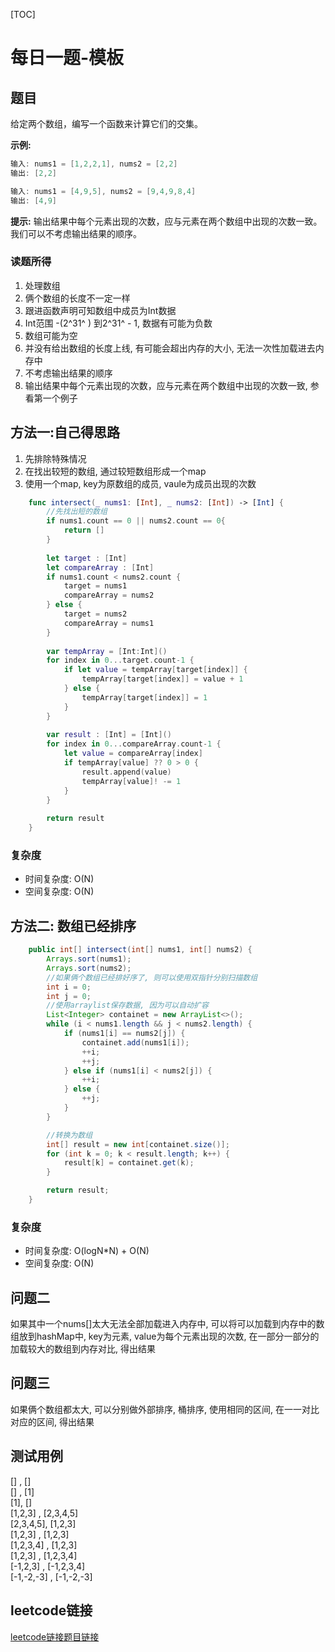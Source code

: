 [TOC]

# 每日一题-模板

## 题目
给定两个数组，编写一个函数来计算它们的交集。

**示例:**  
```java
输入: nums1 = [1,2,2,1], nums2 = [2,2]
输出: [2,2]

输入: nums1 = [4,9,5], nums2 = [9,4,9,8,4]
输出: [4,9]
```

**提示:**
输出结果中每个元素出现的次数，应与元素在两个数组中出现的次数一致。
我们可以不考虑输出结果的顺序。

### 读题所得
1. 处理数组
2. 俩个数组的长度不一定一样
3. 跟进函数声明可知数组中成员为Int数据
4. Int范围 -(2^31^ ) 到2^31^ - 1, 数据有可能为负数 
5. 数组可能为空
6. 并没有给出数组的长度上线, 有可能会超出内存的大小, 无法一次性加载进去内存中
7. 不考虑输出结果的顺序
8. 输出结果中每个元素出现的次数，应与元素在两个数组中出现的次数一致, 参看第一个例子

## 方法一:自己得思路

1. 先排除特殊情况
2. 在找出较短的数组, 通过较短数组形成一个map
3. 使用一个map, key为原数组的成员, vaule为成员出现的次数

```swift
    func intersect(_ nums1: [Int], _ nums2: [Int]) -> [Int] {
        //先找出短的数组
        if nums1.count == 0 || nums2.count == 0{
            return []
        }
        
        let target : [Int]
        let compareArray : [Int]
        if nums1.count < nums2.count {
            target = nums1
            compareArray = nums2
        } else {
            target = nums2
            compareArray = nums1
        }
        
        var tempArray = [Int:Int]()
        for index in 0...target.count-1 {
            if let value = tempArray[target[index]] {
                tempArray[target[index]] = value + 1
            } else {
                tempArray[target[index]] = 1
            }
        }
        
        var result : [Int] = [Int]()
        for index in 0...compareArray.count-1 {
            let value = compareArray[index]
            if tempArray[value] ?? 0 > 0 {
                result.append(value)
                tempArray[value]! -= 1
            }
        }
        
        return result
    }
```
### 复杂度
* 时间复杂度: O(N)
* 空间复杂度: O(N)

## 方法二: 数组已经排序
```java
    public int[] intersect(int[] nums1, int[] nums2) {
        Arrays.sort(nums1);
        Arrays.sort(nums2);
        //如果俩个数组已经排好序了, 则可以使用双指针分别扫描数组
        int i = 0;
        int j = 0;
        //使用arraylist保存数据, 因为可以自动扩容
        List<Integer> containet = new ArrayList<>();
        while (i < nums1.length && j < nums2.length) {
            if (nums1[i] == nums2[j]) {
                containet.add(nums1[i]);
                ++i;
                ++j;
            } else if (nums1[i] < nums2[j]) {
                ++i;
            } else {
                ++j;
            }
        }

        //转换为数组
        int[] result = new int[containet.size()];
        for (int k = 0; k < result.length; k++) {
            result[k] = containet.get(k);
        }

        return result;
    }
```
### 复杂度
* 时间复杂度: O(logN*N) + O(N)
* 空间复杂度: O(N)

## 问题二
如果其中一个nums[]太大无法全部加载进入内存中, 可以将可以加载到内存中的数组放到hashMap中, key为元素, value为每个元素出现的次数, 在一部分一部分的加载较大的数组到内存对比, 得出结果  

## 问题三
如果俩个数组都太大, 可以分别做外部排序, 桶排序, 使用相同的区间, 在一一对比对应的区间, 得出结果   
## 测试用例
[] , []   
[] , [1]  
[1], []  
[1,2,3] , [2,3,4,5]   
[2,3,4,5], [1,2,3]    
[1,2,3] , [1,2,3]   
[1,2,3,4] ,  [1,2,3]   
[1,2,3] , [1,2,3,4]  
[-1,2,3] , [-1,2,3,4]   
[-1,-2,-3] , [-1,-2,-3]  

## leetcode链接
[leetcode链接题目链接](https://leetcode-cn.com/problems/intersection-of-two-arrays-ii/)  